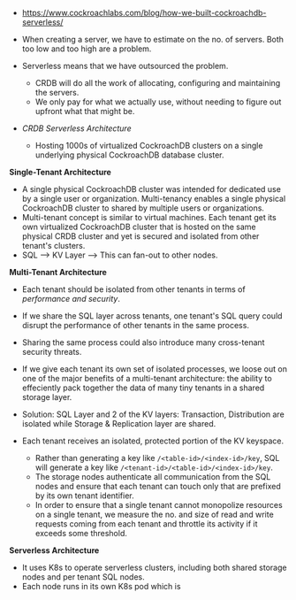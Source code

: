* https://www.cockroachlabs.com/blog/how-we-built-cockroachdb-serverless/
* When creating a server, we have to estimate on the no. of servers. Both too low and too high are a problem.
* Serverless means that we have outsourced the problem.
    * CRDB will do all the work of allocating, configuring and maintaining the servers.
    * We only pay for what we actually use, without needing to figure out upfront what that might be.

* *CRDB Serverless Architecture*
    * Hosting 1000s of virtualized CockroachDB clusters on a single underlying physical CockroachDB database cluster.

**Single-Tenant Architecture**
* A single physical CockroachDB cluster was intended for dedicated use by a single user or organization. Multi-tenancy enables a single physical CockroachDB cluster to shared by multiple users or organizations.
* Multi-tenant concept is similar to virtual machines. Each tenant get its own virtualized CockroachDB cluster that is hosted on the same physical CRDB cluster and yet is secured and isolated from other tenant's clusters.
* SQL --> KV Layer --> This can fan-out to other nodes.

**Multi-Tenant Architecture**
* Each tenant should be isolated from other tenants in terms of *performance and security*.
* If we share the SQL layer across tenants, one tenant's SQL query could disrupt the performance of other tenants in the same process.
* Sharing the same process could also introduce many cross-tenant security threats.
* If we give each tenant its own set of isolated processes, we loose out on one of the major benefits of a multi-tenant architecture: the ability to effeciently pack together the data of many tiny tenants in a shared storage layer.
* Solution: SQL Layer and 2 of the KV layers: Transaction, Distribution are isolated while Storage & Replication layer are shared.

* Each tenant receives an isolated, protected portion of the KV keyspace.
    * Rather than generating a key like `/<table-id>/<index-id>/key`, SQL will generate a key like `/<tenant-id>/<table-id>/<index-id>/key`.
    * The storage nodes authenticate all communication from the SQL nodes and ensure that each tenant can touch only that are prefixed by its own tenant identifier.
    * In order to ensure that a single tenant cannot monopolize resources on a single tenant, we measure the no. and size of read and write requests coming from each tenant and throttle its activity if it exceeds some threshold.

**Serverless Architecture**
* It uses K8s to operate serverless clusters, including both shared storage nodes and per tenant SQL nodes.
* Each node runs in its own K8s pod which is 